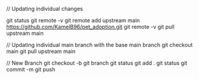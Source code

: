 // Updating individual changes

git status
git remote -v
git remote add upstream main https://github.com/KamelB96/pet_adoption.git
git remote -v
git pull upstream main


// Updating individual main branch with the base main branch
git checkout main
git pull upstream main

// New Branch
git checkout -b <test>
git branch
git status
git add .
git status
git commit -m
git push



